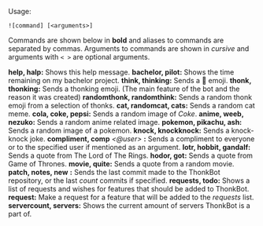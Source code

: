 Usage:
```
![command] [<arguments>]
```
Commands are shown below in **bold** and aliases to commands are separated by commas. Arguments to commands are shown in *cursive* and arguments with `< >` are optional arguments.


**help, halp:**  Shows this help message.
**bachelor, pilot:**  Shows the time remaining on my bachelor project.
**think, thinking:**  Sends a :thinking: emoji.
**thonk, thonking:**  Sends a thonking emoji. (The main feature of the bot and the reason it was created)
**randomthonk, randomthink:**  Sends a random thonk emoji from a selection of thonks.
**cat, randomcat, cats:**  Sends a random cat meme.
**cola, coke, pepsi:**  Sends a random image of *Coke*.
**anime, weeb, nezuko:**  Sends a random anime related image.
**pokemon, pikachu, ash:**  Sends a random image of a pokemon.
**knock, knockknock:**  Sends a knock-knock joke.
**compliment, comp** *<@user>* **:**  Sends a compliment to everyone or to the specified user if mentioned as an argument.
**lotr, hobbit, gandalf:**  Sends a quote from The Lord of The Rings.
**hodor, got:**  Sends a quote from Game of Thrones.
**movie, quite:**  Sends a quote from a random movie.
**patch, notes, new** *<count>* **:**  Sends the last commit made to the ThonkBot repository, or the last *count* commits if specified.
**requests, todo:**  Shows a list of requests and wishes for features that should be added to ThonkBot.
**request:**  Make a request for a feature that will be added to the *requests* list.
**servercount, servers:**  Shows the current amount of servers ThonkBot is a part of.